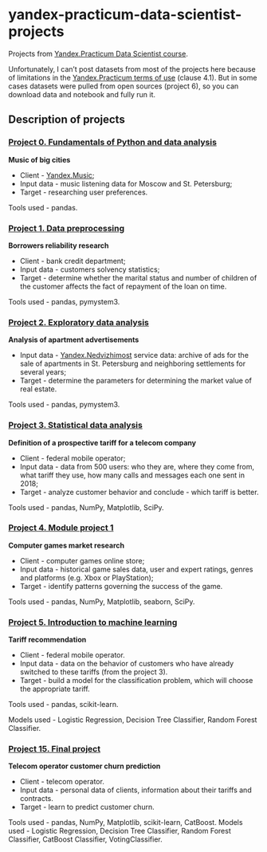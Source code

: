 # yandex-practicum-data-scientist-projects
Projects from [Yandex.Practicum Data Scientist course](https://practicum.yandex.ru/data-scientist/). 
 
Unfortunately, I can’t post datasets from most of the projects here because of limitations in the [Yandex.Practicum terms of use](https://yandex.ru/legal/praktikum_termsofuse/) (clause 4.1). But in some cases datasets were pulled from open sources (project 6), so you can download data and notebook and fully run it.
 
## Description of projects
### [Project 0. Fundamentals of Python and data analysis](https://github.com/Installka/yandex-practicum-data-scientist-projects/tree/main/00.%20Fundamentals%20of%20Python%20and%20data%20analysis)
__Music of big cities__
- Client - [Yandex.Music](https://music.yandex.ru/);
- Input data - music listening data for Moscow and St. Petersburg;
- Target - researching user preferences.

Tools used - pandas.

### [Project 1. Data preprocessing](https://github.com/Installka/yandex-practicum-data-scientist-projects/tree/main/01.%20Data%20preprocessing)
__Borrowers reliability research__

- Client - bank credit department;
- Input data - customers solvency statistics;
- Target - determine whether the marital status and number of children of the customer affects the fact of repayment of the loan on time.

Tools used - pandas, pymystem3.

### [Project 2. Exploratory data analysis](https://github.com/Installka/yandex-practicum-data-scientist-projects/tree/main/02.%20Exploratory%20data%20analysis)
__Analysis of apartment advertisements__

- Input data - [Yandex.Nedvizhimost](https://realty.yandex.ru/) service data: archive of ads for the sale of apartments in St. Petersburg and neighboring settlements for several years;
- Target - determine the parameters for determining the market value of real estate.

Tools used - pandas, pymystem3.

### [Project 3. Statistical data analysis](https://github.com/Installka/yandex-practicum-data-scientist-projects/tree/main/03.%20Statistical%20data%20analysis)
__Definition of a prospective tariff for a telecom company__ 

- Client - federal mobile operator;
- Input data - data from 500 users: who they are, where they come from, what tariff they use, how many calls and messages each one sent in 2018;
- Target - analyze customer behavior and conclude - which tariff is better.

Tools used - pandas, NumPy, Matplotlib, SciPy.

### [Project 4. Module project 1](https://github.com/Installka/yandex-practicum-data-scientist-projects/tree/main/04.%20Module%20project%201)
__Computer games market research__

- Client - computer games online store;
- Input data - historical game sales data, user and expert ratings, genres and platforms (e.g. Xbox or PlayStation);
- Target - identify patterns governing the success of the game.

Tools used - pandas, NumPy, Matplotlib, seaborn, SciPy.

### [Project 5. Introduction to machine learning](https://github.com/Installka/yandex-practicum-data-scientist-projects/tree/main/05.%20Introduction%20to%20machine%20learning)
__Tariff recommendation__

- Client - federal mobile operator.
- Input data - data on the behavior of customers who have already switched to these tariffs (from the project 3).
- Target - build a model for the classification problem, which will choose the appropriate tariff.

Tools used - pandas, scikit-learn.

Models used - Logistic Regression, Decision Tree Classifier, Random Forest Classifier.

### [Project 15. Final project](https://github.com/Installka/yandex-practicum-data-scientist-projects/tree/main/15.%20Final%20project)
__Telecom operator customer churn prediction__

- Client - telecom operator.
- Input data - personal data of clients, information about their tariffs and contracts.
- Target - learn to predict customer churn.

Tools used - pandas, NumPy, Matplotlib, scikit-learn, CatBoost.
Models used - Logistic Regression, Decision Tree Classifier, Random Forest Classifier, CatBoost Classifier, VotingClassifier.
